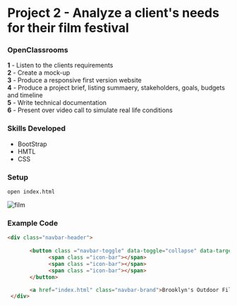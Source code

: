 # Project 2 - Analyze a client's needs for their film festival
### OpenClassrooms 

 **1** - Listen to the clients requirements <br/>
 **2** - Create a mock-up <br/>
 **3** - Produce a responsive first version website <br/>
 **4** - Produce a project brief, listing summaery, stakeholders, goals, budgets and timeline <br/>
 **5** - Write technical documentation <br/>
 **6** - Present over video call to simulate real life conditions
 <br/>
 ### Skills Developed
 * BootStrap
 * HMTL
 * CSS
 
 ### Setup
 
 ```
 open index.html
 
 ```
 ![film](https://user-images.githubusercontent.com/40371755/47438608-b7048280-d7a2-11e8-8b36-9f99e7a6a2c5.png)
<br/>
 ### Example Code
 
 ```HTML
 <div class="navbar-header">
                
        <button class ="navbar-toggle" data-toggle="collapse" data-target=".navHeaderCollapse">
              <span class ="icon-bar"></span>
              <span class ="icon-bar"></span>
              <span class ="icon-bar"></span>               
        </button>

        <a href="index.html" class="navbar-brand">Brooklyn's Outdoor Film Festival</a>
  </div>
    
    
    
   
   
 

